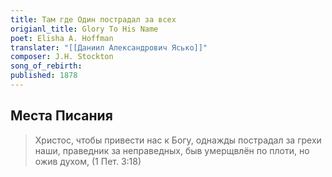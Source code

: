 ```yaml
---
title: Там где Один пострадал за всех
origianl_title: Glory To His Name
poet: Elisha A. Hoffman
translater: "[[Даниил Александрович Ясько]]"
composer: J.H. Stockton
song_of_rebirth: 
published: 1878
---
```


## Места Писания

> Христос, чтобы привести нас к Богу, однажды пострадал за грехи наши, праведник за неправедных, быв умерщвлён по плоти, но ожив духом,
> (1 Пет. 3:18)

